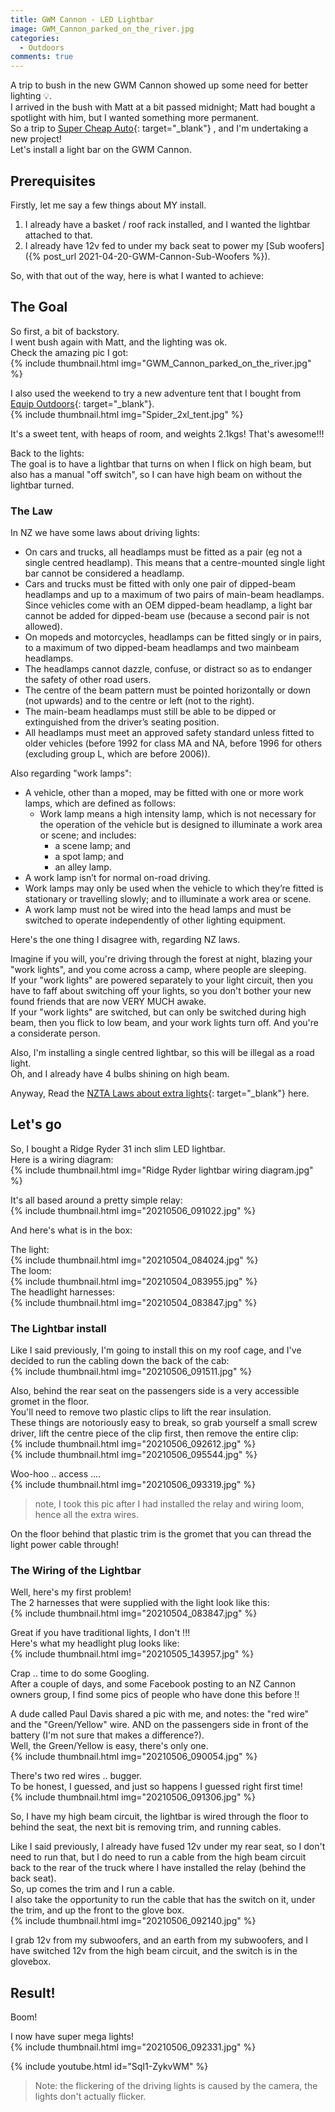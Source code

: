 ```yaml
---
title: GWM Cannon - LED Lightbar
image: GWM_Cannon_parked_on_the_river.jpg
categories:
  - Outdoors
comments: true
---
```

A trip to bush in the new GWM Cannon showed up some need for better lighting 💡.  
I arrived in the bush with Matt at a bit passed midnight; Matt had bought a spotlight with him, but I wanted something more permanent.  
So a trip to [Super Cheap Auto](https://www.supercheapauto.co.nz/){: target="_blank"} , and I'm undertaking a new project!  
Let's install a light bar on the GWM Cannon.  


## Prerequisites
Firstly, let me say a few things about MY install.  
1. I already have a basket / roof rack installed, and I wanted the lightbar attached to that.
2. I already have 12v fed to under my back seat to power my [Sub woofers]({% post_url 2021-04-20-GWM-Cannon-Sub-Woofers %}).  

So, with that out of the way, here is what I wanted to achieve:

## The Goal
So first, a bit of backstory.  
I went bush again with Matt, and the lighting was ok.  
Check the amazing pic I got:  
{% include thumbnail.html img="GWM_Cannon_parked_on_the_river.jpg" %}  

I also used the weekend to try a new adventure tent that I bought from [Equip Outdoors](https://www.equipoutdoors.co.nz/){: target="_blank"}.  
{% include thumbnail.html img="Spider_2xl_tent.jpg" %}  

It's a sweet tent, with heaps of room, and weights 2.1kgs! That's awesome!!!  

Back to the lights:  
The goal is to have a lightbar that turns on when I flick on high beam, but also has a manual "off switch", so I can have high beam on without the lightbar turned.  

### The Law
In NZ we have some laws about driving lights:
* On cars and trucks, all headlamps must be fitted as a pair (eg not a single centred headlamp). This means that a centre-mounted single light bar cannot be considered a headlamp.
* Cars and trucks must be fitted with only one pair of dipped-beam headlamps and up to a maximum of two pairs of main-beam headlamps.  Since vehicles come with an OEM dipped-beam headlamp, a light bar cannot be added for dipped-beam use (because a second pair is not allowed).
* On mopeds and motorcycles, headlamps can be fitted singly or in pairs, to a maximum of two dipped-beam headlamps and two mainbeam headlamps.
* The headlamps cannot dazzle, confuse, or distract so as to endanger the safety of other road users.
* The centre of the beam pattern must be pointed horizontally or down (not upwards) and to the centre or left (not to the right).
* The main-beam headlamps must still be able to be dipped or extinguished from the driver’s seating position.
* All headlamps must meet an approved safety standard unless fitted to older vehicles (before 1992 for class MA and NA, before 1996 for others (excluding group L, which are before 2006)).

Also regarding "work lamps":
* A vehicle, other than a moped, may be fitted with one or more work lamps, which are defined as follows:
	* Work lamp means a high intensity lamp, which is not necessary for the operation of the vehicle but is designed to illuminate a work area or scene; and includes:
		* a scene lamp; and
		* a spot lamp; and
		* an alley lamp.
* A work lamp isn’t for normal on-road driving.
* Work lamps may only be used when the vehicle to which they’re fitted is stationary or travelling slowly; and to illuminate a work area or scene.
* A work lamp must not be wired into the head lamps and must be switched to operate independently of other lighting equipment.

Here's the one thing I disagree with, regarding NZ laws.  

Imagine if you will, you're driving through the forest at night, blazing your "work lights", and you come across a camp, where people are sleeping.  
If your "work lights" are powered separately to your light circuit, then you have to faff about switching off your lights, so you don't bother your new found friends that are now VERY MUCH awake.  
If your "work lights" are switched, but can only be switched during high beam, then you flick to low beam, and your work lights turn off. And you're a considerate person.  

Also, I'm installing a single centred lightbar, so this will be illegal as a road light.  
Oh, and I already have 4 bulbs shining on high beam.  

Anyway, Read the [NZTA Laws about extra lights](/assets/led-light-bars.pdf){: target="_blank"} here.  

## Let's go
So, I bought a Ridge Ryder 31 inch slim LED lightbar.  
Here is a wiring diagram:  
{% include thumbnail.html img="Ridge Ryder lightbar wiring diagram.jpg" %}  

It's all based around a pretty simple relay:  
{% include thumbnail.html img="20210506_091022.jpg" %}  

And here's what is in the box:  

The light:  
{% include thumbnail.html img="20210504_084024.jpg" %}  
The loom:  
{% include thumbnail.html img="20210504_083955.jpg" %}  
The headlight harnesses:  
{% include thumbnail.html img="20210504_083847.jpg" %}  

### The Lightbar install
Like I said previously, I'm going to install this on my roof cage, and I've decided to run the cabling down the back of the cab:  
{% include thumbnail.html img="20210506_091511.jpg" %}  

Also, behind the rear seat on the passengers side is a very accessible gromet in the floor.  
You'll need to remove two plastic clips to lift the rear insulation.  
These things are notoriously easy to break, so grab yourself a small screw driver, lift the centre piece of the clip first, then remove the entire clip:  
{% include thumbnail.html img="20210506_092612.jpg" %}  
{% include thumbnail.html img="20210506_095544.jpg" %}  

Woo-hoo .. access ....  
{% include thumbnail.html img="20210506_093319.jpg" %}  
> note, I took this pic after I had installed the relay and wiring loom, hence all the extra wires.  

On the floor behind that plastic trim is the gromet that you can thread the light power cable through!  

### The Wiring of the Lightbar
Well, here's my first problem!  
The 2 harnesses that were supplied with the light look like this:  
{% include thumbnail.html img="20210504_083847.jpg" %}  

Great if you have traditional lights, I don't !!!  
Here's what my headlight plug looks like:  
{% include thumbnail.html img="20210505_143957.jpg" %}  

Crap .. time to do some Googling.  
After a couple of days, and some Facebook posting to an NZ Cannon owners group, I find some pics of people who have done this before !!  

A dude called Paul Davis shared a pic with me, and notes: the "red wire" and the "Green/Yellow" wire. AND on the passengers side in front of the battery (I'm not sure that makes a difference?).  
Well, the Green/Yellow is easy, there's only one.  
{% include thumbnail.html img="20210506_090054.jpg" %}  

There's two red wires .. bugger.  
To be honest, I guessed, and just so happens I guessed right first time!  
{% include thumbnail.html img="20210506_091306.jpg" %}  

So, I have my high beam circuit, the lightbar is wired through the floor to behind the seat, the next bit is removing trim, and running cables.  

Like I said previously, I already have fused 12v under my rear seat, so I don't need to run that, but I do need to run a cable from the high beam circuit back to the rear of the truck where I have installed the relay (behind the back seat).  
So, up comes the trim and I run a cable.  
I also take the opportunity to run the cable that has the switch on it, under the trim, and up the front to the glove box.  
{% include thumbnail.html img="20210506_092140.jpg" %}  

I grab 12v from my subwoofers, and an earth from my subwoofers, and I have switched 12v from the high beam circuit, and the switch is in the glovebox.  

## Result! 
Boom!  

I now have super mega lights!  
{% include thumbnail.html img="20210506_092331.jpg" %}  

{% include youtube.html id="SqI1-ZykvWM" %}  
> Note: the flickering of the driving lights is caused by the camera, the lights don't actually flicker.
